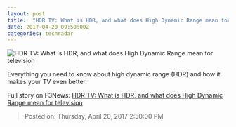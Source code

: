 ```yaml
---
layout: post
title:  "HDR TV: What is HDR, and what does High Dynamic Range mean for television"
date: 2017-04-20 09:50:00Z
categories: techradar
---
```


![HDR TV: What is HDR, and what does High Dynamic Range mean for television](http://cdn.mos.cms.futurecdn.net/43ea78752cec9d6fd719b1bfe92418da-1200-80.jpg)

Everything you need to know about high dynamic range (HDR) and how it makes your TV even better.


Full story on F3News: [HDR TV: What is HDR, and what does High Dynamic Range mean for television](http://www.f3nws.com/n/4x2zYD)

> Posted on: Thursday, April 20, 2017 2:50:00 PM
